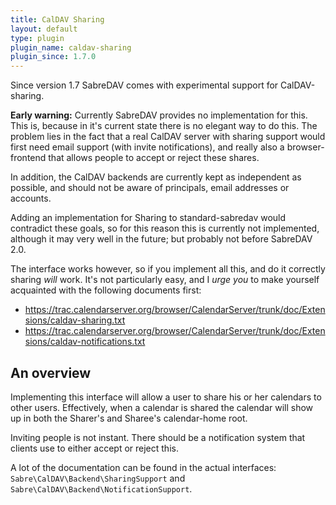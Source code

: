 ```yaml
---
title: CalDAV Sharing
layout: default
type: plugin
plugin_name: caldav-sharing
plugin_since: 1.7.0
---
```


Since version 1.7 SabreDAV comes with experimental support for CalDAV-sharing.

**Early warning:** Currently SabreDAV provides no implementation for this. This
is, because in it's current state there is no elegant way to do this.
The problem lies in the fact that a real CalDAV server with sharing support
would first need email support (with invite notifications), and really also
a browser-frontend that allows people to accept or reject these shares.

In addition, the CalDAV backends are currently kept as independent as
possible, and should not be aware of principals, email addresses or
accounts.

Adding an implementation for Sharing to standard-sabredav would contradict
these goals, so for this reason this is currently not implemented, although
it may very well in the future; but probably not before SabreDAV 2.0.

The interface works however, so if you implement all this, and do it
correctly sharing _will_ work. It's not particularly easy, and I _urge you_
to make yourself acquainted with the following documents first:

* <https://trac.calendarserver.org/browser/CalendarServer/trunk/doc/Extensions/caldav-sharing.txt>
* <https://trac.calendarserver.org/browser/CalendarServer/trunk/doc/Extensions/caldav-notifications.txt>

An overview
-----------

Implementing this interface will allow a user to share his or her calendars
to other users. Effectively, when a calendar is shared the calendar will
show up in both the Sharer's and Sharee's calendar-home root.

Inviting people is not instant. There should be a notification system
that clients use to either accept or reject this.

A lot of the documentation can be found in the actual interfaces:
`Sabre\CalDAV\Backend\SharingSupport` and `Sabre\CalDAV\Backend\NotificationSupport`.
